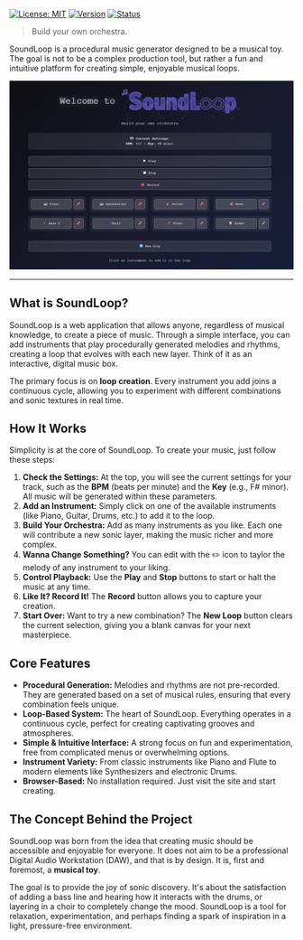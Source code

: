 [![License: MIT](https://img.shields.io/badge/License-MIT-yellow.svg)](https://opensource.org/licenses/MIT)
[![Version](https://img.shields.io/badge/version-1.0.0-blue.svg)](https://semver.org)
[![Status](https://img.shields.io/badge/status-active-success.svg)](https://www.repostatus.org/#active)

> Build your own orchestra.

SoundLoop is a procedural music generator designed to be a musical toy. The goal is not to be a complex production tool, but rather a fun and intuitive platform for creating simple, enjoyable musical loops.

![SoundLoop User Interface](images/frontpage.png)

---

## What is SoundLoop?

SoundLoop is a web application that allows anyone, regardless of musical knowledge, to create a piece of music. Through a simple interface, you can add instruments that play procedurally generated melodies and rhythms, creating a loop that evolves with each new layer. Think of it as an interactive, digital music box.

The primary focus is on **loop creation**. Every instrument you add joins a continuous cycle, allowing you to experiment with different combinations and sonic textures in real time.

## How It Works

Simplicity is at the core of SoundLoop. To create your music, just follow these steps:

1.  **Check the Settings:** At the top, you will see the current settings for your track, such as the **BPM** (beats per minute) and the **Key** (e.g., F# minor). All music will be generated within these parameters.
2.  **Add an Instrument:** Simply click on one of the available instruments (like Piano, Guitar, Drums, etc.) to add it to the loop.
3.  **Build Your Orchestra:** Add as many instruments as you like. Each one will contribute a new sonic layer, making the music richer and more complex.
4.  **Wanna Change Something?** You can edit with the ✏️ icon to taylor the melody of any instrument to your liking.
5.  **Control Playback:** Use the **Play** and **Stop** buttons to start or halt the music at any time.
6.  **Like It? Record It!** The **Record** button allows you to capture your creation.
7.  **Start Over:** Want to try a new combination? The **New Loop** button clears the current selection, giving you a blank canvas for your next masterpiece.

## Core Features

* **Procedural Generation:** Melodies and rhythms are not pre-recorded. They are generated based on a set of musical rules, ensuring that every combination feels unique.
* **Loop-Based System:** The heart of SoundLoop. Everything operates in a continuous cycle, perfect for creating captivating grooves and atmospheres.
* **Simple & Intuitive Interface:** A strong focus on fun and experimentation, free from complicated menus or overwhelming options.
* **Instrument Variety:** From classic instruments like Piano and Flute to modern elements like Synthesizers and electronic Drums.
* **Browser-Based:** No installation required. Just visit the site and start creating.

## The Concept Behind the Project

SoundLoop was born from the idea that creating music should be accessible and enjoyable for everyone. It does not aim to be a professional Digital Audio Workstation (DAW), and that is by design. It is, first and foremost, a **musical toy**.

The goal is to provide the joy of sonic discovery. It's about the satisfaction of adding a bass line and hearing how it interacts with the drums, or layering in a choir to completely change the mood. SoundLoop is a tool for relaxation, experimentation, and perhaps finding a spark of inspiration in a light, pressure-free environment.
